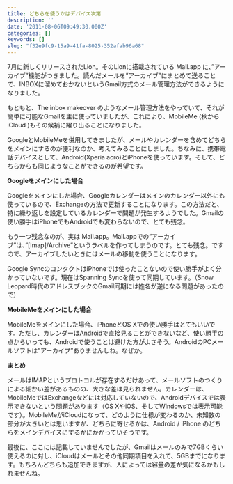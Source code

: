 ```yaml
---
title: どちらを使うかはデバイス次第
description: ''
date: '2011-08-06T09:49:30.000Z'
categories: []
keywords: []
slug: "f32e9fc9-15a9-41fa-8025-352afab96a68"
---
```

7月に新しくリリースされたLion。そのLionに搭載されている Mail.app に、”アーカイブ”機能がつきました。読んだメールを”アーカイブ”にまとめて送ることで、INBOXに溜めておかないというGmail方式のメール管理方法ができるようになりました。

もともと、The inbox makeover のようなメール管理方法をやっていて、それが簡単に可能なGmailを主に使っていましたが、これにより、MobileMe (秋から iCloud )もその候補に躍り出ることになりました。

GoogleとMobileMeを併用してきましたが、メールやカレンダーを含めてどちらをメインにするのが便利なのか、考えてみることにしました。ちなみに、携帯電話デバイスとして、Android(Xperia acro)とiPhoneを使っています。そして、どちらからも同じようなことができるのが希望です。

**Googleをメインにした場合**

Googleをメインにした場合、Googleカレンダーはメインのカレンダー以外にも使っているので、Exchangeの方法で更新することになります。この方法だと、特に繰り返しを設定しているカレンダーで問題が発生するようでした。Gmailの使い勝手はiPhoneでもAndroidでも変わらないので、とても残念。

もう一つ残念なのが、実は Mail.app。Mail.appでの”アーカイブ”は、”\[Imap\]/Archive”というラベルを作ってしまうのです。とても残念。ですので、アーカイブしたいときにはメールの移動を使うことになります。

Google SyncのコンタクトはiPhoneでは使ったことないので使い勝手がよく分かっていないです。現在はSpanning Syncを使って同期しています。（Snow Leopard時代のアドレスブックのGmail同期には姓名が逆になる問題があったので）

**MobileMeをメインにした場合**

MobileMeをメインにした場合、iPhoneとOS Xでの使い勝手はとてもいいです。ただし、カレンダーはAndroidで直接見ることができないなど、使い勝手の点からいっても、Androidで使うことは避けた方がよさそう。AndroidのPCメールソフトは”アーカイブ”ありませんしね。なぜか。

**まとめ**

メールはIMAPというプロトコルが存在するだけあって、メールソフトのつくりによる細かい差があるものの、大きな差は見られません。カレンダーは、MobileMeではExchangeなどには対応していないので、Androidデバイスでは表示できないという問題があります（OS XやiOS、そしてWindowsでは表示可能です）。MobileMeがiCloudになって、どのように仕様が変わるのか、未知数の部分が大きいとは思いますが、どちらに寄せるかは、Android / iPhone のどちらをメインデバイスにするかにかかっていそうです。

最後に、ここには記載していませんでしたが、Gmailはメールのみで7GBくらい使えるのに対し、iCloudはメールとその他同期項目を入れて、5GBまでになります。もちろんどちらも追加できますが、人によっては容量の差が気になるかもしれませんね。